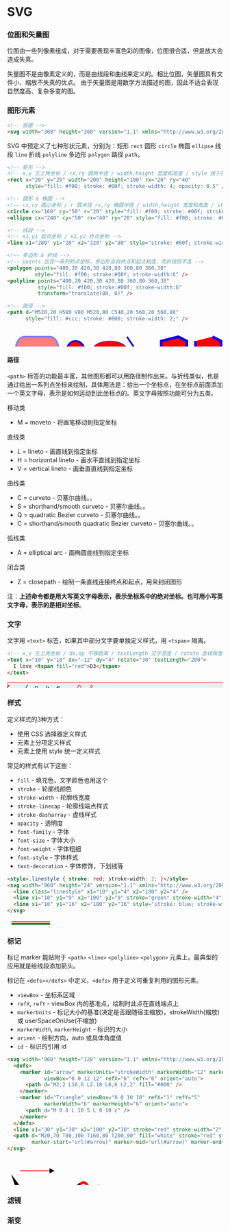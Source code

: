 # SVG

### 位图和矢量图

位图由一些列像素组成，对于需要表现丰富色彩的图像，位图很合适，但是放大会造成失真。

矢量图不是由像素定义的，而是由线段和曲线来定义的。相比位图，矢量图具有文件小、缩放不失真的优点。
由于矢量图是用数学方法描述的图，因此不适合表现自然度高、复杂多变的图。

### 图形元素

```html
<!-- 容器 -->
<svg width="300" height="300" version="1.1" xmlns="http://www.w3.org/2000/svg"></svg>
```

SVG 中预定义了七种形状元素，分别为：矩形 `rect` 圆形 `circle` 椭圆 `ellipse` 线段 `line` 折线 `polyline` 多边形 `polygon` 路径 `path`。

```html
<!-- 矩形 -->
<!-- x,y 左上角坐标 / rx,ry 圆角半径 / width,height 宽度和高度 / style 用于指定样式 -->
<rect x="20" y="20" width="200" height="100" rx="20" ry="40"
      style="fill: #f00; stroke: #00f; stroke-width: 4; opacity: 0.5" />

<!-- 圆形 & 椭圆 -->
<!-- cx,cy 圆心坐标 / r 圆半径 rx,ry 椭圆半径 / width,height 宽度和高度 / style 用于指定样式 -->
<circle cx="160" cy="50" r="20" style="fill: #f00; stroke: #00f; stroke-width: 4;" />
<ellipse cx="240" cy="50" rx="40" ry="20" style="fill: #f00; stroke: #00f;" />

<!-- 线段 -->
<!-- x1,y1 起点坐标 / x2,y2 终点坐标 -->
<line x1="280" y1="20" x2="320" y2="80" style="stroke: #00f; stroke-width: 4;" />

<!-- 多边形 & 折线 -->
<!-- points 包含一系列的点坐标，多边形会将终点和起点相连，而折线则不连 -->
<polygon points="400,20 420,30 420,80 360,80 360,30"
         style="fill: #f00; stroke:#00f; stroke-width:6" />
<polyline points="400,20 420,30 420,80 360,80 360,30"
          style="fill: #f00; stroke:#00f; stroke-width:6"
          transform="translate(80, 0)" />

<!-- 路径 -->
<path d="M520,20 H580 V80 M520,80 C540,20 560,20 560,80"
      style="fill: #ccc; stroke: #000; stroke-width: 2;" />
```

<svg width="960" height="82" version="1.1" xmlns="http://www.w3.org/2000/svg">
  <rect x="20" y="20" width="100" height="60" rx="20" ry="30"
        style="fill: #f00; stroke: #00f; stroke-width: 4; opacity: 0.5" />
  <circle cx="160" cy="50" r="20" style="fill: #f00; stroke: #00f; stroke-width: 4;" />
  <ellipse cx="240" cy="50" rx="40" ry="20" style="fill: #f00; stroke: #00f;" />
  <line x1="280" y1="20" x2="320" y2="80" style="stroke: #00f; stroke-width: 4;" />
  <polygon points="400,20 420,30 420,80 360,80 360,30"
           style="fill: #f00; stroke:#00f; stroke-width:6" />
  <polyline points="400,20 420,30 420,80 360,80 360,30"
            style="fill: #f00; stroke:#00f; stroke-width:6" transform="translate(80, 0)" />
  <path d="M520,20 H580 V80 M520,80 C540,20 560,20 560,80"
        style="fill: #ccc; stroke: #000; stroke-width: 2;" />
</svg>

#### 路径

`<path>` 标签的功能最丰富，其他图形都可以用路径制作出来。与折线类似，也是通过给出一系列点坐标来绘制，具体用法是：给出一个坐标点，在坐标点前面添加一个英文字母，表示是如何运动到此坐标点的。英文字母按照功能可分为五类。

移动类
  * M = moveto - 将画笔移动到指定坐标

直线类
  * L = lineto - 画直线到指定坐标
  * H = horizontal lineto - 画水平直线到指定坐标
  * V = vertical lineto - 画垂直直线到指定坐标

曲线类
  * C = curveto - 贝塞尔曲线。。
  * S = shorthand/smooth curveto - 贝塞尔曲线。。
  * Q = quadratic Bezier curveto - 贝塞尔曲线。。
  * C = shorthand/smooth quadratic Bezier curveto - 贝塞尔曲线。。

弧线类
  * A = elliptical arc - 画椭圆曲线到指定坐标

闭合类
  * Z = closepath - 绘制一条直线连接终点和起点，用来封闭图形

注：**上述命令都是用大写英文字母表示，表示坐标系中的绝对坐标。也可用小写英文字母，表示的是相对坐标**。

### 文字

文字用 `<text>` 标签，如果其中部分文字要单独定义样式，用 `<tspan>` 隔离。

```html
<!-- x,y 左上角坐标 / dx,dy 平移距离 / textLength 文字宽度 / rotate 旋转角度-->
<text x="10" y="10" dx="-12" dy="4" rotate="30" textLength="200">
  I love <tspan fill="red">D3</tspan>
</text>
```

<svg width="960" height="24" version="1.1" xmlns="http://www.w3.org/2000/svg">
  <rect x="1" y="1" width="958" height="22" fill="#eee" stroke="#f00" stroke-width="1" />
  <text x="10" y="10" dx="-12" dy="4" rotate="30" textLength="200">I love <tspan fill="red">D3</tspan></text>
</svg>

### 样式

定义样式的3种方式：
  * 使用 CSS 选择器定义样式
  * 元素上分项定义样式
  * 元素上使用 style 统一定义样式

常见的样式有以下这些：
  * `fill` - 填充色，文字颜色也用这个
  * `stroke` - 轮廓线颜色
  * `stroke-width` - 轮廓线宽度
  * `stroke-linecap` - 轮廓线端点样式
  * `stroke-dasharray` - 虚线样式
  * `opacity` - 透明度
  * `font-family` - 字体
  * `font-size` - 字体大小
  * `font-weight` - 字体粗细
  * `font-style` - 字体样式
  * `text-decoration` - 字体修饰，下划线等

```html
<style>.linestyle { stroke: red; stroke-width: 2; }</style>
<svg width="960" height="24" version="1.1" xmlns="http://www.w3.org/2000/svg">
  <line class="linestyle" x1="10" y1="4" x2="100" y2="4" />
  <line x1="10" y1="9" x2="100" y2="9" stroke="green" stroke-width="4" />
  <line x1="10" y1="16" x2="100" y2="16" style="stroke: blue; stroke-width: 6" />
</svg>
```

<style>.linestyle { stroke: red; stroke-width: 2; }</style>
<svg width="960" height="24" version="1.1" xmlns="http://www.w3.org/2000/svg">
  <line class="linestyle" x1="10" y1="4" x2="100" y2="4" />
  <line x1="10" y1="9" x2="100" y2="9" stroke="green" stroke-width="4" />
  <line x1="10" y1="16" x2="100" y2="16" style="stroke: blue; stroke-width: 6" />
</svg>

### 标记

标记 marker 能贴附于 `<path>` `<line>` `<polyline>` `<polygon>` 元素上。最典型的应用就是给线段添加箭头。

标记在 `<defs></defs>` 中定义，`<defs>` 用于定义可重复利用的图形元素。

* `viewBox` - 坐标系区域
* `refX`, `refY` - viewBox 内的基准点，绘制时此点在直线端点上
* `markerUnits` - 标记大小的基准(决定是否跟随宿主缩放)，strokeWidth(缩放) 或 userSpaceOnUse(不缩放)
* `markerWidth`, `markerHeight` - 标识的大小
* `orient` - 绘制方向，auto 或具体角度值
* `id` - 标识的引用 id

```html
<svg width="960" height="120" version="1.1" xmlns="http://www.w3.org/2000/svg">
  <defs>
    <marker id="arrow" markerUnits="strokeWidth" markerWidth="12" markerHeight="12"
            viewBox="0 0 12 12" refX="6" refY="6" orient="auto">
      <path d="M2,2 L10,6 L2,10 L6,6 L2,2" fill="#000" />
    </marker>
    <marker id="Triangle" viewBox="0 0 10 10" refX="1" refY="5"
            markerWidth="6" markerHeight="6" orient="auto">
      <path d="M 0 0 L 10 5 L 0 10 z" />
    </marker>
  </defs>
  <line x1="30" y1="30" x2="100" y2="30" stroke="red" stroke-width="2" marker-end="url(#Triangle)" />
  <path d="M20,70 T80,100 T160,80 T200,90" fill="white" stroke="red" stroke-width="6"
        marker-start="url(#arrow)" marker-mid="url(#arrow)" marker-end="url(#arrow)" />
</svg>
```

<svg width="960" height="120" version="1.1" xmlns="http://www.w3.org/2000/svg">
  <defs>
    <marker id="arrow" markerUnits="strokeWidth" markerWidth="12" markerHeight="12"
            viewBox="0 0 12 12" refX="6" refY="6" orient="auto">
      <path d="M2,2 L10,6 L2,10 L6,6 L2,2" fill="#000" />
    </marker>
    <marker id="Triangle" viewBox="0 0 10 10" refX="1" refY="5"
            markerWidth="6" markerHeight="6" orient="auto">
      <path d="M 0 0 L 10 5 L 0 10 z" />
    </marker>
  </defs>
  <line x1="30" y1="30" x2="100" y2="30" stroke="red" stroke-width="2" marker-end="url(#Triangle)" />
  <path d="M20,70 T80,100 T160,80 T200,90" fill="white" stroke="red" stroke-width="6"
        marker-start="url(#arrow)" marker-mid="url(#arrow)" marker-end="url(#arrow)" />
</svg>



### 滤镜


### 渐变

